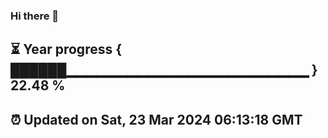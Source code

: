 ### Hi there 👋
⏳ Year progress { ██████▁▁▁▁▁▁▁▁▁▁▁▁▁▁▁▁▁▁▁▁▁▁▁▁ } 22.48 %
---
⏰ Updated on Sat, 23 Mar 2024 06:13:18 GMT
---
